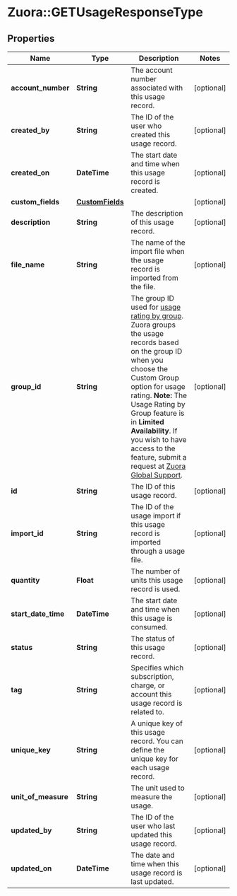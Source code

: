 # Zuora::GETUsageResponseType

## Properties
Name | Type | Description | Notes
------------ | ------------- | ------------- | -------------
**account_number** | **String** | The account number associated with this usage record.  | [optional] 
**created_by** | **String** | The ID of the user who created this usage record.  | [optional] 
**created_on** | **DateTime** | The start date and time when this usage record is created.  | [optional] 
**custom_fields** | [**CustomFields**](CustomFields.md) |  | [optional] 
**description** | **String** | The description of this usage record.  | [optional] 
**file_name** | **String** | The name of the import file when the usage record is imported from the file.  | [optional] 
**group_id** | **String** | The group ID used for [usage rating by group](https://knowledgecenter.zuora.com/CB_Billing/J_Billing_Operations/Usage/Usage_Rating_by_Group). Zuora groups the usage records based on the group ID when you choose the Custom Group option for usage rating.      **Note:** The Usage Rating by Group feature is in **Limited Availability**. If you wish to have access to the feature, submit a request at [Zuora Global Support](http://support.zuora.com/).  | [optional] 
**id** | **String** | The ID of this usage record.  | [optional] 
**import_id** | **String** | The ID of the usage import if this usage record is imported through a usage file.   | [optional] 
**quantity** | **Float** | The number of units this usage record is used.  | [optional] 
**start_date_time** | **DateTime** | The start date and time when this usage is consumed.  | [optional] 
**status** | **String** | The status of this usage record.  | [optional] 
**tag** | **String** | Specifies which subscription, charge, or account this usage record is related to.  | [optional] 
**unique_key** | **String** | A unique key of this usage record. You can define the unique key for each usage record.   | [optional] 
**unit_of_measure** | **String** | The unit used to measure the usage.  | [optional] 
**updated_by** | **String** | The ID of the user who last updated this usage record.  | [optional] 
**updated_on** | **DateTime** | The date and time when this usage record is last updated.  | [optional] 


